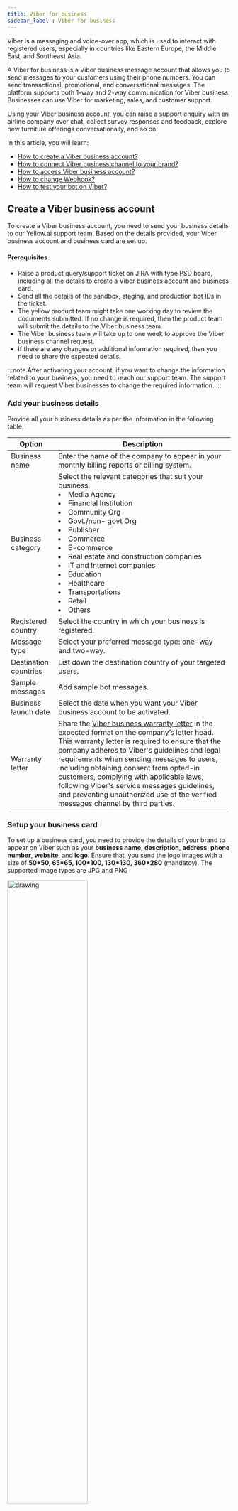 ```yaml
---
title: Viber for business
sidebar_label : Viber for business
---
```


Viber is a messaging and voice-over app, which is used to interact with registered users, especially in countries like Eastern Europe, the Middle East, and Southeast Asia.

A Viber for business is a Viber business message account that allows you to send messages to your customers using their phone numbers. You can send transactional, promotional, and conversational messages. The platform supports both 1-way and 2-way communication for Viber business. Businesses can use Viber for marketing, sales, and customer support. 

Using your Viber business account, you can raise a support enquiry with an airline company over chat, collect survey responses and feedback, explore new furniture offerings conversationally, and so on.

In this article, you will learn:

* [How to create a Viber business account?](#create-a-viber-business-account)
* [How to connect Viber business channel to your brand?](#connect-viber-business-channel-to-your-brand)
* [How to access Viber business account?](#to-access-viber-business-account)
* [How to change Webhook?](#change-of-webhooks)
* [How to test your bot on Viber?](#test-your-bot-on-viber)

## Create a Viber business account

To create a Viber business account, you need to send your business details to our Yellow.ai support team. Based on the details provided, your Viber business account and business card are set up.

#### Prerequisites

* Raise a product query/support ticket on JIRA with type PSD board, including all the details to create a Viber business account and business card. 
* Send all the details of the sandbox, staging, and production bot IDs in the ticket.
* The yellow product team might take one working day to review the documents submitted. If no change is required, then the product team will submit the details to the Viber business team.
* The Viber business team will take up to one week to approve the Viber business channel request. 
* If there are any changes or additional information required, then you need to share the expected details.	

:::note
After activating your account, if you want to change the information related to your business, you need to reach our support team. The support team will request Viber businesses to change the required information.
:::

### Add your business details

Provide all your business details as per the information in the following table:

Option| Description
-------- | ---------
Business name | Enter the name of the company to appear in your monthly billing reports or billing system. | 
| Business category | Select the relevant categories that suit your business: <li> Media Agency</li> <li>Financial Institution</li><li> Community Org</li><li>Govt./non- govt Org</li><li>Publisher </li><li> Commerce </li><li> E-commerce </li><li> Real estate and construction companies </li><li> IT and Internet companies </li><li> Education </li><li> Healthcare</li><li> Transportations </li><li> Retail </li><li> Others</li> |
| Registered country | Select the country in which your business is registered. |
| Message type | Select your preferred message type: one-way and two-way. | 
| Destination countries | List down the destination country of your targeted users. | 
|Sample messages | Add sample bot messages. | 
| Business launch date | Select the date when you want your Viber business account to be activated. |
| Warranty letter | Share the [Viber business warranty letter](/files/Viber-business-warranty-letter.docx) in the expected format on the company’s letter head. This warranty letter is required to ensure that the company adheres to Viber's guidelines and legal requirements when sending messages to users, including obtaining consent from opted-in customers, complying with applicable laws, following Viber's service messages guidelines, and preventing unauthorized use of the verified messages channel by third parties.  | 

### Setup your business card

To set up a business card, you need to provide the details of your brand to appear on Viber such as your **business name**, **description**, **address**, **phone number**, **website**, and **logo**. Ensure that, you send the logo images with a size of **50\*50, 65\*65, 100\*100, 130\*130, 360*280** (mandatoy). The supported image types are JPG and PNG

<img src="https://i.imgur.com/sWcCeCf.png" alt="drawing" width="60%"/>

After creating an official Viber business account, a unique business Id or service Id is created for your brand. You need to use these details while connecting your brand to Viber business channel.		
		
## Connect Viber business channel to your brand

To connect Viber's business channel to your brand, you need to follow these steps:

1. On the left navigation bar, click **Extensions**.

    ![](https://imgur.com/PIOvT6K.png)

2. Click **Channels** > **Messaging** > **Viber for business**.

   ![](https://imgur.com/17d2En5.png)

3. Enter **Viber business service ID** and **Message TTL**, which are generated after creating an account, and click **Save**.

   ![](https://imgur.com/Z9fff2k.png)
	
4. Navigate to the **Overview** page, under **Active channels** section, you can see that Viber business channel is successfully connected to your bot.
	
	![](https://imgur.com/698n2UW.png)
	
## To access Viber business account
	
To access your Viber business account, follow these steps:
	
1. Ensure that Viber app is installed on your phone.
2. Replace `<<service_ID>>` with your account service ID in the generic URL format, `viber://chat?service=<<service_ID>>`. For example, `viber://chat?service=12345`
3. Click on the link to navigate to the Viber business account in the app.
	
## Change of Webhooks
	
While switching from a development to Production environment (in case of 2-tier platform) and from Sandbox -> Staging -> Production (in case of 3 tier), it is important to change the Webhook. In order to change the Webhook, you need to raise a ticket to the yellow product team with Viber business service ID and bot ID details.

## Test your bot on Viber

After connecting your bot to Viber, you can test your bot by downloading the Viber app on your mobile device from the Playstore.

To test your bot on Viber, follow these steps:

1. Open the Viber app that you have downloaded on your mobile device and search for your bot.

2. Search for your bot and start the conversation to test the chatbot. Ensure that you have created the bot with intents and configured the flows with the same intent.

   <img src="https://imgur.com/FtvF3yR.png" width="40%"/>
    
* If the intent does not match, the bot should be able to respond with a fallback message.    

3. To view the entire conversation between the bot and user, navigate to the **Inbox** module in the platform and select **Bot messages** in the **Chats** section.

   ![](https://imgur.com/8Zjimdm.png)
